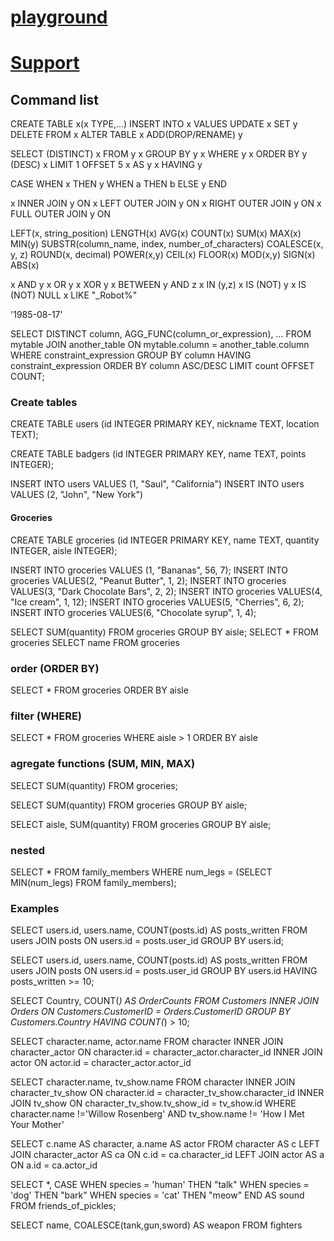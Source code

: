 # [playground](https://www.w3schools.com/sql/trysql.asp?filename=trysql_select_groupby)

# [Support](https://www.sqlteaching.com/#!select_columns)

## Command list
CREATE TABLE x(x TYPE,...)
INSERT INTO x VALUES
UPDATE x SET y 
DELETE FROM x
ALTER TABLE x ADD(DROP/RENAME) y


SELECT (DISTINCT) x FROM y 
x GROUP BY y
x WHERE y
x ORDER BY y (DESC)
x LIMIT 1 OFFSET 5
x AS y
x HAVING y

CASE WHEN x THEN y
WHEN a THEN b
ELSE y
END

x INNER JOIN y ON
x LEFT OUTER JOIN y ON
x RIGHT OUTER JOIN y ON
x FULL OUTER JOIN y ON

LEFT(x, string_position)
LENGTH(x)
AVG(x)
COUNT(x)
SUM(x)
MAX(x)
MIN(y)
SUBSTR(column_name, index, number_of_characters)
COALESCE(x, y, z)
ROUND(x, decimal)
POWER(x,y)
CEIL(x)
FLOOR(x)
MOD(x,y)
SIGN(x)
ABS(x)

x AND y
x OR y
x XOR y
x BETWEEN y AND z
x IN (y,z)
x IS (NOT) y
x IS (NOT) NULL
x LIKE "_Robot%"

'1985-08-17'

SELECT DISTINCT column, AGG_FUNC(column_or_expression), …
FROM mytable
    JOIN another_table
      ON mytable.column = another_table.column
    WHERE constraint_expression
    GROUP BY column
    HAVING constraint_expression
    ORDER BY column ASC/DESC
    LIMIT count OFFSET COUNT;

### Create tables

CREATE TABLE users (id INTEGER PRIMARY KEY, nickname TEXT, location TEXT);

CREATE TABLE badgers (id INTEGER PRIMARY KEY, name TEXT, points INTEGER);

INSERT INTO users VALUES (1, "Saul", "California")
INSERT INTO users VALUES (2, "John", "New York")


#### Groceries
CREATE TABLE groceries (id INTEGER PRIMARY KEY, name TEXT, quantity INTEGER, aisle INTEGER);

INSERT INTO groceries VALUES (1, "Bananas", 56, 7);
INSERT INTO groceries VALUES(2, "Peanut Butter", 1, 2);
INSERT INTO groceries VALUES(3, "Dark Chocolate Bars", 2, 2);
INSERT INTO groceries VALUES(4, "Ice cream", 1, 12);
INSERT INTO groceries VALUES(5, "Cherries", 6, 2);
INSERT INTO groceries VALUES(6, "Chocolate syrup", 1, 4);

SELECT SUM(quantity) FROM groceries GROUP BY aisle;
SELECT * FROM groceries
SELECT name FROM groceries 

### order (ORDER BY)
SELECT * FROM groceries ORDER BY aisle

### filter (WHERE)
SELECT * 
FROM groceries 
WHERE aisle > 1 
ORDER BY aisle

### agregate functions (SUM, MIN, MAX)
SELECT SUM(quantity) FROM groceries;

SELECT SUM(quantity) FROM groceries GROUP BY aisle;

SELECT aisle, SUM(quantity) FROM groceries GROUP BY aisle;

### nested
SELECT * FROM family_members WHERE num_legs = (SELECT MIN(num_legs) FROM family_members);

### Examples


SELECT users.id, users.name, COUNT(posts.id) AS posts_written
FROM users
JOIN posts ON users.id = posts.user_id
GROUP BY users.id;

SELECT users.id, users.name, COUNT(posts.id) AS posts_written
FROM users
JOIN posts ON users.id = posts.user_id
GROUP BY users.id
HAVING posts_written >= 10;

SELECT Country, COUNT(*) AS OrderCounts
FROM Customers INNER JOIN Orders 
ON Customers.CustomerID = Orders.CustomerID
GROUP BY Customers.Country
HAVING COUNT(*) > 10;


SELECT character.name, actor.name
FROM character
INNER JOIN character_actor
ON character.id = character_actor.character_id
INNER JOIN actor
ON actor.id = character_actor.actor_id

SELECT character.name, tv_show.name
FROM character
INNER JOIN character_tv_show
ON character.id = character_tv_show.character_id
INNER JOIN tv_show
ON character_tv_show.tv_show_id = tv_show.id
WHERE character.name !='Willow Rosenberg'
AND tv_show.name != 'How I Met Your Mother'

SELECT c.name AS character, a.name AS actor
FROM character AS c
LEFT JOIN character_actor AS ca
ON c.id = ca.character_id
LEFT JOIN actor AS a
ON a.id = ca.actor_id

SELECT *,
CASE WHEN species = 'human' THEN "talk"
WHEN species = 'dog' THEN "bark"
WHEN species = 'cat' THEN "meow"
END AS sound
FROM friends_of_pickles;

SELECT name,
COALESCE(tank,gun,sword) AS weapon
FROM fighters